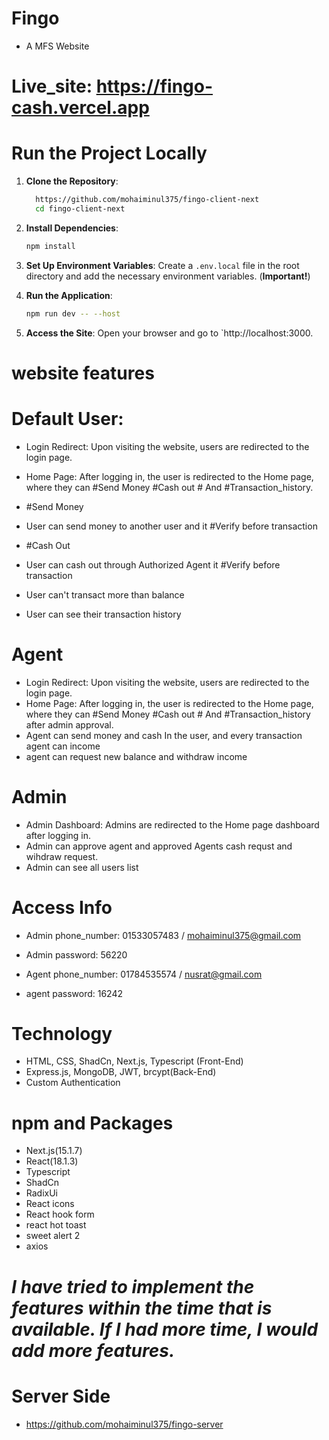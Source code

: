 # Fingo

- A MFS Website

# Live_site: https://fingo-cash.vercel.app

# Run the Project Locally

1. **Clone the Repository**:

   ```sh
     https://github.com/mohaiminul375/fingo-client-next
     cd fingo-client-next
   ```

2. **Install Dependencies**:

   ```sh
   npm install
   ```

3. **Set Up Environment Variables**: Create a `.env.local` file in the root directory and add the necessary environment variables. (**Important!**)

4. **Run the Application**:

   ```sh
   npm run dev -- --host
   ```

5. **Access the Site**: Open your browser and go to `http://localhost:3000.

# website features

# Default User:

- Login Redirect: Upon visiting the website, users are redirected to the login page.
- Home Page: After logging in, the user is redirected to the Home page, where they can #Send Money #Cash out # And #Transaction_history.

- #Send Money
- User can send money to another user and it #Verify before transaction
- #Cash Out
- User can cash out through Authorized Agent it #Verify before transaction
- User can't transact more than balance
- User can see their transaction history

# Agent

- Login Redirect: Upon visiting the website, users are redirected to the login page.
- Home Page: After logging in, the user is redirected to the Home page, where they can #Send Money #Cash out # And #Transaction_history after admin approval.
- Agent can send money and cash In the user, and every transaction agent can income
- agent can request new balance and withdraw income

# Admin
- Admin Dashboard: Admins are redirected to the Home page dashboard after logging in.
- Admin can approve agent and approved Agents cash requst and wihdraw request.
- Admin can see all users list

# Access Info

- Admin phone_number: 01533057483 / mohaiminul375@gmail.com
- Admin password: 56220

- Agent phone_number: 01784535574 / nusrat@gmail.com
- agent password: 16242

# Technology

- HTML, CSS, ShadCn, Next.js, Typescript (Front-End)
- Express.js, MongoDB, JWT, brcypt(Back-End)
- Custom Authentication

# npm and Packages

- Next.js(15.1.7)
- React(18.1.3)
- Typescript
- ShadCn
- RadixUi
- React icons
- React hook form
- react hot toast
- sweet alert 2
- axios
# ***I have tried to implement the features within the time that is available. If I had more time, I would add more features.***
# Server Side

- https://github.com/mohaiminul375/fingo-server
